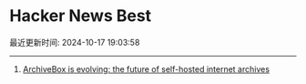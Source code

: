 # Hacker News Best

最近更新时间: 2024-10-17 19:03:58

--- 
1. [ArchiveBox is evolving: the future of self-hosted internet archives](https://docs.sweeting.me/s/archivebox-plugin-ecosystem-announcement) 

